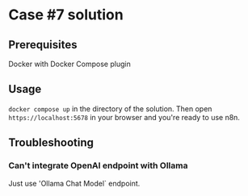 # Case #7 solution

## Prerequisites

Docker with Docker Compose plugin

## Usage

`docker compose up` in the directory of the solution.
Then open `https://localhost:5678` in your browser and you're ready to use n8n.

## Troubleshooting

### Can't integrate OpenAI endpoint with Ollama

Just use 'Ollama Chat Model` endpoint.